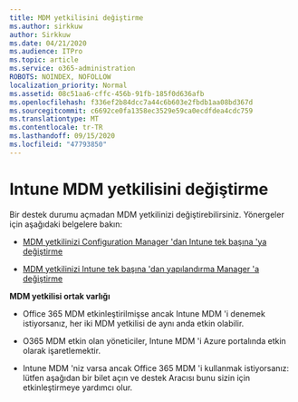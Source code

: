 ```yaml
---
title: MDM yetkilisini değiştirme
ms.author: sirkkuw
author: Sirkkuw
ms.date: 04/21/2020
ms.audience: ITPro
ms.topic: article
ms.service: o365-administration
ROBOTS: NOINDEX, NOFOLLOW
localization_priority: Normal
ms.assetid: 08c51aa6-cffc-456b-91fb-185f0d636afb
ms.openlocfilehash: f336ef2b84dcc7a44c6b603e2fbdb1aa08bd367d
ms.sourcegitcommit: c6692ce0fa1358ec3529e59ca0ecdfdea4cdc759
ms.translationtype: MT
ms.contentlocale: tr-TR
ms.lasthandoff: 09/15/2020
ms.locfileid: "47793850"
---
```

# <a name="change-intune-mdm-authority"></a>Intune MDM yetkilisini değiştirme

Bir destek durumu açmadan MDM yetkilinizi değiştirebilirsiniz. Yönergeler için aşağıdaki belgelere bakın:
  
- [MDM yetkilinizi Configuration Manager 'dan Intune tek başına 'ya değiştirme](https://docs.microsoft.com/configmgr/mdm/deploy-use/migrate-change-mdm-authority)
    
- [MDM yetkilinizi Intune tek başına 'dan yapılandırma Manager 'a değiştirme](https://docs.microsoft.com/configmgr/mdm/deploy-use/change-mdm-authority)
    
 **MDM yetkilisi ortak varlığı**
  
- Office 365 MDM etkinleştirilmişse ancak Intune MDM 'i denemek istiyorsanız, her iki MDM yetkilisi de aynı anda etkin olabilir.
    
- O365 MDM etkin olan yöneticiler, Intune MDM 'i Azure portalında etkin olarak işaretlemektir.
    
- Intune MDM 'niz varsa ancak Office 365 MDM 'i kullanmak istiyorsanız: lütfen aşağıdan bir bilet açın ve destek Aracısı bunu sizin için etkinleştirmeye yardımcı olur.
    

